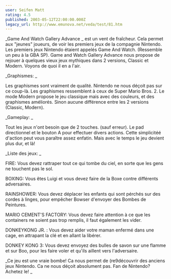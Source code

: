 ```yaml
---
user: Seifen Matt
rating: 4.5
published: 2003-05-12T22:00:00.000Z
legacy_url: http://www.emunova.net/veda/test/81.htm
---
```

_Game And Watch Gallery Advance _ est un vent de fraîcheur. Cela permet aux "jeunes" joueurs, de voir les premiers jeux de la compagnie Nintendo. Les premiers jeux Nintendo étaient appelés Game And Watch. (Ressemble un peu à la GBA SP). Game and Watch Gallery Advance nous propose de rejouer à quelques vieux jeux mythiques dans 2 versions, Classic et Modern. Voyons de quoi il en a l'air.  

  

_Graphismes: _  

  

Les graphismes sont vraiment de qualité. Nintendo ne nous déçoit pas sur ce coup-là. Les graphismes ressemblent à ceux de Super Mario Bros. 2\. Le mode Modern propose le jeu classique mais avec des couleurs, et des graphismes améliorés. Sinon aucune différence entre les 2 versions (Classic, Modern).   

  

_Gameplay: _  

  

Tout les jeux n'ont besoin que de 2 touches. (sauf erreur). Le pad directionnel et le bouton A pour effectuer divers actions. Cette simplicitéé d'action peut vous paraître assez enfatin. Mais avec le temps le jeu devient plus dur, et là!  

  

_Liste des jeux: _  

  

FIRE: Vous devez rattraper tout ce qui tombe du ciel, en sorte que les gens ne touchent pas le sol.  

  

BOXING: Vous êtes Luigi et vous devez faire de la Boxe contre différents adversaires.  

  

RAINSHOWER: Vous devez déplacer les enfants qui sont pérchés sur des cordes à linges, pour empêcher Bowser d'envoyer des Bombes de Peintures.   

  

MARIO CEMENT'S FACTORY: Vous devez faire attention à ce que les containers ne soient pas trop remplis, il faut également les vider.   

  

DONKEYKONG JR. : Vous devez aider votre maman enfermé dans une cage, en attrapant la clé et en allant la libérer.   

  

DONKEY KONG 3: Vous devez envoyez des bulles de savon sur une flamme et sur Boo, pour les faire voler et qu'ils aillent vers l'adversaire.   

  

_Ce jeu est une vraie bombe! Ca nous permet de (re9découvrir des anciens jeux Nintendo. Ca ne nous déçoit absolument pas. Fan de Nintendo? Achetez le! _
